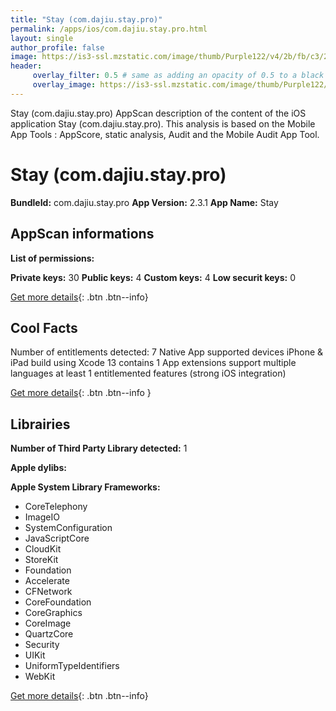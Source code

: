 ```yaml
---
title: "Stay (com.dajiu.stay.pro)"
permalink: /apps/ios/com.dajiu.stay.pro.html
layout: single
author_profile: false
image: https://is3-ssl.mzstatic.com/image/thumb/Purple122/v4/2b/fb/c3/2bfbc3cb-d341-3c11-baf7-d75b9d76de57/AppIcon-0-1x_U007emarketing-0-10-0-85-220.png/512x512bb.jpg
header: 
     overlay_filter: 0.5 # same as adding an opacity of 0.5 to a black background
     overlay_image: https://is3-ssl.mzstatic.com/image/thumb/Purple122/v4/2b/fb/c3/2bfbc3cb-d341-3c11-baf7-d75b9d76de57/AppIcon-0-1x_U007emarketing-0-10-0-85-220.png/512x512bb.jpg
---
```

Stay (com.dajiu.stay.pro) AppScan description of the content of the iOS application Stay (com.dajiu.stay.pro). This analysis is based on the Mobile App Tools : AppScore, static analysis, Audit and the Mobile Audit App Tool.

# Stay (com.dajiu.stay.pro)

**BundleId:** com.dajiu.stay.pro
**App Version:** 2.3.1
**App Name:** Stay


## AppScan informations 

**List of permissions:** 
  
  
**Private keys:** 30
**Public keys:** 4
**Custom keys:** 4
**Low securit keys:** 0
  
[Get more details](/pricing.html){: .btn .btn--info}

## Cool Facts

Number of entitlements detected: 7
Native App
supported devices iPhone & iPad
build using Xcode 13
contains 1 App extensions
support multiple languages
at least 1 entitlemented features (strong iOS integration)
  
[Get more details](/pricing.html){: .btn .btn--info }

## Librairies 
**Number of Third Party Library detected:** 1


**Apple dylibs:**


**Apple System Library Frameworks:**
- CoreTelephony
- ImageIO
- SystemConfiguration
- JavaScriptCore
- CloudKit
- StoreKit
- Foundation
- Accelerate
- CFNetwork
- CoreFoundation
- CoreGraphics
- CoreImage
- QuartzCore
- Security
- UIKit
- UniformTypeIdentifiers
- WebKit


  
[Get more details](/pricing.html){: .btn .btn--info}

